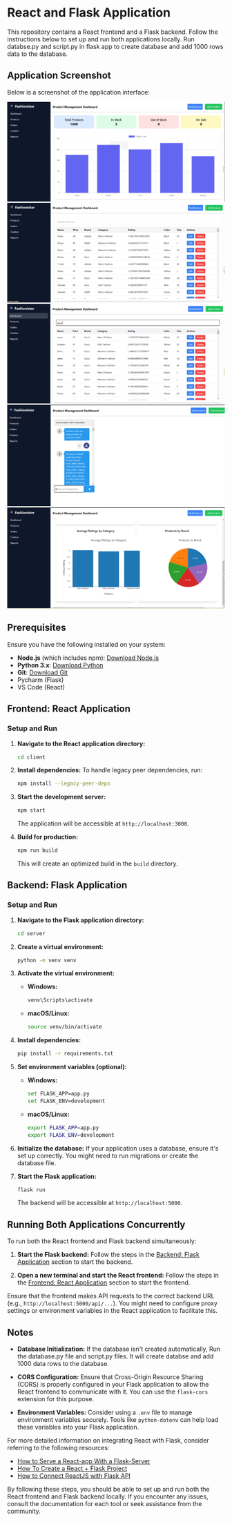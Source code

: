# React and Flask Application

This repository contains a React frontend and a Flask backend. Follow the instructions below to set up and run both applications locally.
Run databse.py and script.py in flask app to create database and add 1000 rows data to the database.

## Application Screenshot

Below is a screenshot of the application interface:

![Application Interface](https://github.com/IT21313370/gofashionistar/blob/main/Screenshot%202024-12-28%20192732.png)
![Application Interface](https://github.com/IT21313370/gofashionistar/blob/main/Screenshot%202024-12-28%20192751.png)
![Application Interface](https://github.com/IT21313370/gofashionistar/blob/main/Screenshot%202024-12-28%20192822.png)
![Application Interface](https://github.com/IT21313370/gofashionistar/blob/main/Screenshot%202024-12-28%20192844.png)
![Application Interface](https://github.com/IT21313370/gofashionistar/blob/main/Screenshot%202024-12-28%20192857.png)



## Prerequisites

Ensure you have the following installed on your system:

- **Node.js** (which includes npm): [Download Node.js](https://nodejs.org/)
- **Python 3.x**: [Download Python](https://www.python.org/)
- **Git**: [Download Git](https://git-scm.com/)
- Pycharm (Flask)
- VS Code (React)

## Frontend: React Application

### Setup and Run

1. **Navigate to the React application directory:**
   ```bash
   cd client
   ```

2. **Install dependencies:**
   To handle legacy peer dependencies, run:
   ```bash
   npm install --legacy-peer-deps
   ```

3. **Start the development server:**
   ```bash
   npm start
   ```
   The application will be accessible at `http://localhost:3000`.

4. **Build for production:**
   ```bash
   npm run build
   ```
   This will create an optimized build in the `build` directory.

## Backend: Flask Application

### Setup and Run

1. **Navigate to the Flask application directory:**
   ```bash
   cd server
   ```

2. **Create a virtual environment:**
   ```bash
   python -m venv venv
   ```

3. **Activate the virtual environment:**
   - **Windows:**
     ```bash
     venv\Scripts\activate
     ```
   - **macOS/Linux:**
     ```bash
     source venv/bin/activate
     ```

4. **Install dependencies:**
   ```bash
   pip install -r requirements.txt
   ```

5. **Set environment variables (optional):**
   - **Windows:**
     ```bash
     set FLASK_APP=app.py
     set FLASK_ENV=development
     ```
   - **macOS/Linux:**
     ```bash
     export FLASK_APP=app.py
     export FLASK_ENV=development
     ```

6. **Initialize the database:**
   If your application uses a database, ensure it's set up correctly. You might need to run migrations or create the database file.

7. **Start the Flask application:**
   ```bash
   flask run
   ```
   The backend will be accessible at `http://localhost:5000`.

## Running Both Applications Concurrently

To run both the React frontend and Flask backend simultaneously:

1. **Start the Flask backend:**
   Follow the steps in the [Backend: Flask Application](#backend-flask-application) section to start the backend.

2. **Open a new terminal and start the React frontend:**
   Follow the steps in the [Frontend: React Application](#frontend-react-application) section to start the frontend.

Ensure that the frontend makes API requests to the correct backend URL (e.g., `http://localhost:5000/api/...`). You might need to configure proxy settings or environment variables in the React application to facilitate this.

## Notes

- **Database Initialization:** If the database isn't created automatically, Run the database.py file and script.py files. It will create databse and add 1000 data rows to the database.

- **CORS Configuration:** Ensure that Cross-Origin Resource Sharing (CORS) is properly configured in your Flask application to allow the React frontend to communicate with it. You can use the `flask-cors` extension for this purpose.

- **Environment Variables:** Consider using a `.env` file to manage environment variables securely. Tools like `python-dotenv` can help load these variables into your Flask application.

For more detailed information on integrating React with Flask, consider referring to the following resources:

- [How to Serve a React-app With a Flask-Server](https://blog.ldtalentwork.com/2019/11/29/how-to-serve-a-reactapp-with-a-flask-server/)
- [How To Create a React + Flask Project](https://blog.miguelgrinberg.com/post/how-to-create-a-react--flask-project)
- [How to Connect ReactJS with Flask API](https://www.geeksforgeeks.org/how-to-connect-reactjs-with-flask-api/)

By following these steps, you should be able to set up and run both the React frontend and Flask backend locally. If you encounter any issues, consult the documentation for each tool or seek assistance from the community.
